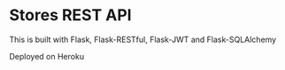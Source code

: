 # Stores REST API

This is built with Flask, Flask-RESTful, Flask-JWT and Flask-SQLAlchemy

Deployed on Heroku

